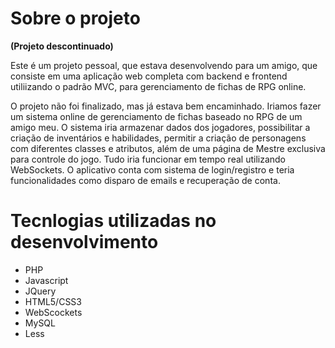 
# Sobre o projeto

**(Projeto descontinuado)**

Este é um projeto pessoal, que estava desenvolvendo para um amigo, que consiste em uma aplicação web completa com backend e frontend utiliizando o padrão MVC, para gerenciamento de fichas de RPG online.

O projeto não foi finalizado, mas já estava bem encaminhado. Iriamos fazer um sistema online de gerenciamento de fichas baseado no RPG de um amigo meu. O sistema iria armazenar dados dos jogadores, possibilitar a criação de inventários e habilidades, permitir a criação de personagens com diferentes classes e atributos, além de uma página de Mestre exclusiva para controle do jogo. Tudo iria funcionar em tempo real utilizando WebSockets. O aplicativo conta com sistema de login/registro e teria funcionalidades como disparo de emails e recuperação de conta.

# Tecnlogias utilizadas no desenvolvimento
- PHP
- Javascript
- JQuery
- HTML5/CSS3
- WebScockets
- MySQL
- Less
